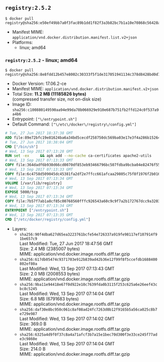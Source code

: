 ## `registry:2.5.2`

```console
$ docker pull registry@sha256:e50ef49bb7a0f3fac89b1dd1f82f3a3b82bc7b1a10e70868c56428add74e3d00
```

-	Manifest MIME: `application/vnd.docker.distribution.manifest.list.v2+json`
-	Platforms:
	-	linux; amd64

### `registry:2.5.2` - linux; amd64

```console
$ docker pull registry@sha256:8e8fdd12b457e8002c30333f5f1de317051941134c378d8428bd0d77fccd8236
```

-	Docker Version: 17.06.2-ce
-	Manifest MIME: `application/vnd.docker.distribution.manifest.v2+json`
-	Total Size: **11.2 MB (11185826 bytes)**  
	(compressed transfer size, not on-disk size)
-	Image ID: `sha256:c100880149590aa94e99da78b066929e910e687b751fb2ffd124c0f537a9a4b6`
-	Entrypoint: `["\/entrypoint.sh"]`
-	Default Command: `["\/etc\/docker\/registry\/config.yml"]`

```dockerfile
# Tue, 27 Jun 2017 18:37:38 GMT
ADD file:89e72bfc19e81624ba6a34bd5cecdf258750dc569ba03e17e3f4a286b1526461 in / 
# Tue, 27 Jun 2017 18:38:04 GMT
CMD ["/bin/sh"]
# Wed, 13 Sep 2017 07:13:28 GMT
RUN set -ex     && apk add --no-cache ca-certificates apache2-utils
# Wed, 13 Sep 2017 07:13:33 GMT
COPY file:364dadf6b930d66cd0070df853eb93466796bc507fdba9bcba04e82476f55687 in /bin/registry 
# Wed, 13 Sep 2017 07:13:33 GMT
COPY file:6c4758d509045dc45381fa2df2e7ffcc661afcaa29805c75f8f1976f2b016db8 in /etc/docker/registry/config.yml 
# Wed, 13 Sep 2017 07:13:34 GMT
VOLUME [/var/lib/registry]
# Wed, 13 Sep 2017 07:13:34 GMT
EXPOSE 5000/tcp
# Wed, 13 Sep 2017 07:13:34 GMT
COPY file:7b57f7ab1a8cf85c00768560fffc926543a60c9c9f7a2b172767dcc9a3203394 in /entrypoint.sh 
# Wed, 13 Sep 2017 07:13:34 GMT
ENTRYPOINT ["/entrypoint.sh"]
# Wed, 13 Sep 2017 07:13:35 GMT
CMD ["/etc/docker/registry/config.yml"]
```

-	Layers:
	-	`sha256:90f4dba627d65ea3223761bcfe54e726337a919fe98117ef107914f91be657c9`  
		Last Modified: Tue, 27 Jun 2017 18:47:56 GMT  
		Size: 2.4 MB (2385007 bytes)  
		MIME: application/vnd.docker.image.rootfs.diff.tar.gzip
	-	`sha256:617db05474c9371703e912b839ad42b36e12f99f8f5ccefdb1688400802ef80a`  
		Last Modified: Wed, 13 Sep 2017 07:13:43 GMT  
		Size: 2.0 MB (2008553 bytes)  
		MIME: application/vnd.docker.image.rootfs.diff.tar.gzip
	-	`sha256:9ba11e94418e67f0d922e10c7639fda0b3115f253c625a6e26eef43cbc8c5245`  
		Last Modified: Wed, 13 Sep 2017 07:14:04 GMT  
		Size: 6.8 MB (6791683 bytes)  
		MIME: application/vnd.docker.image.rootfs.diff.tar.gzip
	-	`sha256:daf30e8bc950c061c8af08ad24fc7263d0b12f9165b5a56ca025c8b7e729e987`  
		Last Modified: Wed, 13 Sep 2017 07:14:02 GMT  
		Size: 369.0 B  
		MIME: application/vnd.docker.image.rootfs.diff.tar.gzip
	-	`sha256:6325a4d9f0f37c8a4a71afcf3b7a15e1bec70d300f3e33ce245f77ade3c9860e`  
		Last Modified: Wed, 13 Sep 2017 07:14:04 GMT  
		Size: 214.0 B  
		MIME: application/vnd.docker.image.rootfs.diff.tar.gzip
